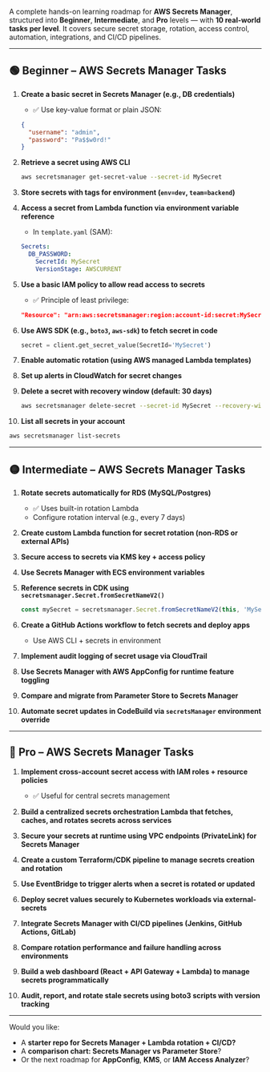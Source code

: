 A complete hands-on learning roadmap for **AWS Secrets Manager**, structured into **Beginner**, **Intermediate**, and **Pro** levels — with **10 real-world tasks per level**. It covers secure secret storage, rotation, access control, automation, integrations, and CI/CD pipelines.

---

## 🟢 **Beginner – AWS Secrets Manager Tasks**

1. **Create a basic secret in Secrets Manager (e.g., DB credentials)**
   - ✅ Use key-value format or plain JSON:
   ```json
   {
     "username": "admin",
     "password": "Pa$$w0rd!"
   }
   ```

2. **Retrieve a secret using AWS CLI**
   ```bash
   aws secretsmanager get-secret-value --secret-id MySecret
   ```

3. **Store secrets with tags for environment (`env=dev`, `team=backend`)**

4. **Access a secret from Lambda function via environment variable reference**
   - In `template.yaml` (SAM):
   ```yaml
   Secrets:
     DB_PASSWORD:
       SecretId: MySecret
       VersionStage: AWSCURRENT
   ```

5. **Use a basic IAM policy to allow read access to secrets**
   - ✅ Principle of least privilege:
   ```json
   "Resource": "arn:aws:secretsmanager:region:account-id:secret:MySecret-*"
   ```

6. **Use AWS SDK (e.g., `boto3`, `aws-sdk`) to fetch secret in code**
   ```python
   secret = client.get_secret_value(SecretId='MySecret')
   ```

7. **Enable automatic rotation (using AWS managed Lambda templates)**

8. **Set up alerts in CloudWatch for secret changes**

9. **Delete a secret with recovery window (default: 30 days)**
   ```bash
   aws secretsmanager delete-secret --secret-id MySecret --recovery-window-in-days 7
   ```

10. **List all secrets in your account**
   ```bash
   aws secretsmanager list-secrets
   ```

---

## 🟡 **Intermediate – AWS Secrets Manager Tasks**

1. **Rotate secrets automatically for RDS (MySQL/Postgres)**
   - ✅ Uses built-in rotation Lambda
   - Configure rotation interval (e.g., every 7 days)

2. **Create custom Lambda function for secret rotation (non-RDS or external APIs)**

3. **Secure access to secrets via KMS key + access policy**

4. **Use Secrets Manager with ECS environment variables**

5. **Reference secrets in CDK using `secretsmanager.Secret.fromSecretNameV2()`**
   ```ts
   const mySecret = secretsmanager.Secret.fromSecretNameV2(this, 'MySecret', 'db-secret');
   ```

6. **Create a GitHub Actions workflow to fetch secrets and deploy apps**
   - Use AWS CLI + secrets in environment

7. **Implement audit logging of secret usage via CloudTrail**

8. **Use Secrets Manager with AWS AppConfig for runtime feature toggling**

9. **Compare and migrate from Parameter Store to Secrets Manager**

10. **Automate secret updates in CodeBuild via `secretsManager` environment override**

---

## 🔴 **Pro – AWS Secrets Manager Tasks**

1. **Implement cross-account secret access with IAM roles + resource policies**
   - ✅ Useful for central secrets management

2. **Build a centralized secrets orchestration Lambda that fetches, caches, and rotates secrets across services**

3. **Secure your secrets at runtime using VPC endpoints (PrivateLink) for Secrets Manager**

4. **Create a custom Terraform/CDK pipeline to manage secrets creation and rotation**

5. **Use EventBridge to trigger alerts when a secret is rotated or updated**

6. **Deploy secret values securely to Kubernetes workloads via external-secrets**

7. **Integrate Secrets Manager with CI/CD pipelines (Jenkins, GitHub Actions, GitLab)**

8. **Compare rotation performance and failure handling across environments**

9. **Build a web dashboard (React + API Gateway + Lambda) to manage secrets programmatically**

10. **Audit, report, and rotate stale secrets using boto3 scripts with version tracking**

---

Would you like:
- A **starter repo for Secrets Manager + Lambda rotation + CI/CD?**
- A **comparison chart: Secrets Manager vs Parameter Store**?
- Or the next roadmap for **AppConfig**, **KMS**, or **IAM Access Analyzer**?

